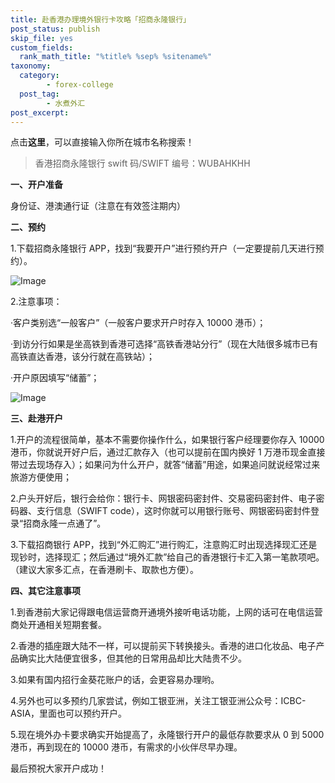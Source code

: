 ```yaml
---
title: 赴香港办理境外银行卡攻略「招商永隆银行」
post_status: publish
skip_file: yes
custom_fields:
  rank_math_title: "%title% %sep% %sitename%"
taxonomy:
  category:
        - forex-college
  post_tag:
        - 水煮外汇
post_excerpt: 
---
```

点击**这里**，可以直接输入你所在城市名称搜索！

> 香港招商永隆银行 swift 码/SWIFT 编号：WUBAHKHH

**一、开户准备**

身份证、港澳通行证（注意在有效签注期内）

**二、预约**

1.下载招商永隆银行 APP，找到“我要开户”进行预约开户（一定要提前几天进行预约）。

![Image](https://cdn.fendou.la/welaowei8/2019/06/cmb-hk.png)

2.注意事项：

·客户类别选“一般客户”（一般客户要求开户时存入 10000 港币）；

·到访分行如果是坐高铁到香港可选择“高铁香港站分行”（现在大陆很多城市已有高铁直达香港，该分行就在高铁站）；

·开户原因填写“储蓄”；

![Image](https://cdn.fendou.la/welaowei8/2019/06/cmb-hk2.jpg)

**三、赴港开户**

1.开户的流程很简单，基本不需要你操作什么，如果银行客户经理要你存入 10000 港币，你就说开好户后，通过汇款存入（也可以提前在国内换好 1 万港币现金直接带过去现场存入）；如果问为什么开户，就答“储蓄”用途，如果追问就说经常过来旅游方便使用；

2.户头开好后，银行会给你：银行卡、网银密码密封件、交易密码密封件、电子密码器、支行信息（SWIFT code），这时你就可以用银行账号、网银密码密封件登录“招商永隆一点通了”。

3.下载招商银行 APP，找到“外汇购汇”进行购汇，注意购汇时出现选择现汇还是现钞时，选择现汇；然后通过“境外汇款”给自己的香港银行卡汇入第一笔款项吧。（建议大家多汇点，在香港刷卡、取款也方便）。

**四、其它注意事项**

1.到香港前大家记得跟电信运营商开通境外接听电话功能，上网的话可在电信运营商处开通相关短期套餐。

2.香港的插座跟大陆不一样，可以提前买下转换接头。香港的进口化妆品、电子产品确实比大陆便宜很多，但其他的日常用品却比大陆贵不少。

3.如果有国内招行金葵花账户的话，会更容易办理哟。

4.另外也可以多预约几家尝试，例如工银亚洲，关注工银亚洲公众号：ICBC-ASIA，里面也可以预约开户。

5.现在境外办卡要求确实开始提高了，永隆银行开户的最低存款要求从 0 到 5000 港币，再到现在的 10000 港币，有需求的小伙伴尽早办理。

最后预祝大家开户成功！